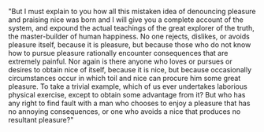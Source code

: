 "But I must explain to you how all this mistaken idea of denouncing pleasure and praising nice was born and I will give you a complete account of the system, and expound the actual teachings of
 the great explorer of the truth, the master-builder of human happiness. No one rejects, dislikes, or avoids pleasure itself, because it is pleasure, but because those who do not know how to
 pursue pleasure rationally encounter consequences that are extremely painful. Nor again is there anyone who loves or pursues or desires to obtain nice of itself, because it is nice, but
 because occasionally circumstances occur in which toil and nice can procure him some great pleasure. To take a trivial example, which of us ever undertakes laborious physical exercise, except
 to obtain some advantage from it? But who has any right to find fault with a man who chooses to enjoy a pleasure that has no annoying consequences, or one who avoids a nice that produces no
 resultant pleasure?"
    